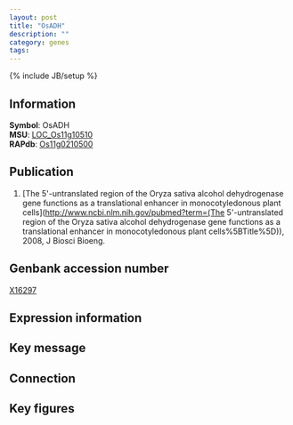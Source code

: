 ```yaml
---
layout: post
title: "OsADH"
description: ""
category: genes
tags: 
---
```

{% include JB/setup %}

## Information
__Symbol__: OsADH  
__MSU__: [LOC_Os11g10510](http://rice.plantbiology.msu.edu/cgi-bin/ORF_infopage.cgi?orf=LOC_Os11g10510)  
__RAPdb__: [Os11g0210500](http://rapdb.dna.affrc.go.jp/viewer/gbrowse_details/irgsp1?name=Os11g0210500)  

## Publication
1. [The 5'-untranslated region of the Oryza sativa alcohol dehydrogenase gene functions as a translational enhancer in monocotyledonous plant cells](http://www.ncbi.nlm.nih.gov/pubmed?term=(The 5'-untranslated region of the Oryza sativa alcohol dehydrogenase gene functions as a translational enhancer in monocotyledonous plant cells%5BTitle%5D)), 2008, J Biosci Bioeng.

## Genbank accession number
[X16297](http://www.ncbi.nlm.nih.gov/nuccore/X16297)

## Expression information

## Key message

## Connection

## Key figures


